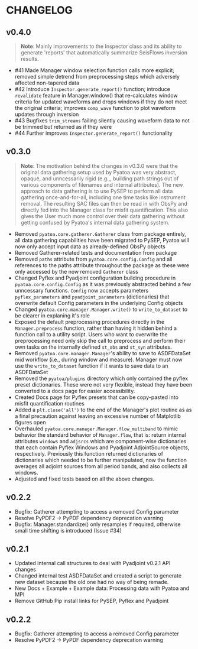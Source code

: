 # CHANGELOG

## v0.4.0

>__Note__: Mainly improvements to the Inspector class and its ability to
> generate 'reports' that automatically summarize SeisFlows inversion results.


- #41 Made Manager window selection function calls more explicit; removed 
  simple detrend from preprocessing steps which adversely affected
  non-tapered data
- #42 Introduce `Inspector.generate_report()` function; introduce `revalidate`
  feature in Manager.window() that re-calculates window criteria for updated
  waveforms and drops windows if they do not meet the original criteria; 
  improves `comp_wave` function to plot waveform updates through inversion
- #43 Bugfixes `trim_streams` failing silently causing waveform data to not be
  trimmed but returned as if they were
- #44 Further improves `Inspector.generate_report()` functionality

## v0.3.0

>__Note__: The motivation behind the changes in v0.3.0 were that the original 
> data gathering setup used by Pyatoa was very abstract, opaque, and 
> unncessarily rigid (e.g.,, building path strings out of various components of
> filenames and internal attributes). The new approach to data gathering is to
> use PySEP to perform all data gathering once-and-for-all, including one time
> tasks like instrument removal. The resulting SAC files can then be read in 
> with ObsPy and directly fed into the Manager class for misfit quantification.
> This also gives the User much more control over their data gathering without
> getting confused by Pyatoa's internal data gathering system. 

- Removed ``pyatoa.core.gatherer.Gatherer`` class from package entirely, all 
  data gathering capabilities have been migrated to PySEP, Pyatoa will now only 
  accept input data as already-defined ObsPy objects
- Removed Gatherer-related tests and documentation from package
- Removed ``paths`` attribute from ``pyatoa.core.config.Config`` and all 
  references to the paths attribute throughout the package as these were only
  accessed by the now removed ``Gatherer`` class
- Changed Pyflex and Pyadjoint configuration building procedure in
  ``pyatoa.core.config.Config`` as it was previously abstracted behind a few 
  unncessary functions. ``Config`` now accepts parameters ``pyflex_parameters``
  and ``pyadjoint_parameters`` (dictionaries) that overwrite default Config
  parameters in the underlying Config objects
- Changed ``pyatoa.core.manager.Manager.write()`` to ``write_to_dataset`` to be
  clearer in explaning it's role
- Exposed the default preprocessing procedures directly in the
  ``Manager.preprocess`` function, rather than having it hidden behind a 
  function call to a utility script. Users who want to overwrite the  
  preprocessing need only skip the call to preprocess and perform their own
  tasks on the internally defined ``st_obs`` and ``st_syn`` attributes.
- Removed ``pyatoa.core.manager.Manager``'s ability to save to ASDFDataSet mid
  workflow (i.e., during window and measure). Manager must now use the 
  ``write_to_dataset`` function if it wants to save data to an ASDFDataSet
- Removed the ``pyatoa/plugins`` directory which only contained the pyflex
  preset dictionaries. These were not very flexible, instead they have been
  converted to a docs page for easier accessibility.
- Created Docs page for Pyflex presets that can be copy-pasted into misfit 
  quantification routines
- Added a ``plt.close('all')`` to the end of the Manager's plot routine as
  as a final precaution against leaving an excessive number of Matplotlib 
  figures open
- Overhauled ``pyatoa.core.manager.Manager.flow_multiband`` to mimic behavior 
  the standard behavior of ``Manager.flow``, that is: return internal attributes
  ``windows`` and ``adjsrcs`` which are component-wise dictionaries that each
  contain Pyflex Windows and Pyadjoint AdjointSource objects, respectively. 
  Previously this function returned dictionaries of dictionaries which needed 
  to be further manipulated, now the function averages all adjoint sources 
  from all period bands, and also collects all windows.
- Adjusted and fixed tests based on all the above changes.

## v0.2.2

- Bugfix: Gatherer attempting to access a removed Config parameter
- Resolve PyPDF2 -> PyPDF dependency deprecation warning
- Bugfix: Manager.standardize() only resamples if required, otherwise small time shifting is introduced (Issue \#34)

## v0.2.1

- Updated internal call structures to deal with Pyadjoint v0.2.1 API changes
- Changed internal test ASDFDataSet and created a script to generate new dataset
  because the old one had no way of being remade.
- New Docs + Example + Example data: Processing data with Pyatoa and MPI
- Remove GitHub Pip install links for PySEP, Pyflex and Pyadjoint

## v0.2.2

- Bugfix: Gatherer attempting to access a removed Config parameter
- Resolve PyPDF2 -> PyPDF dependency deprecation warning
